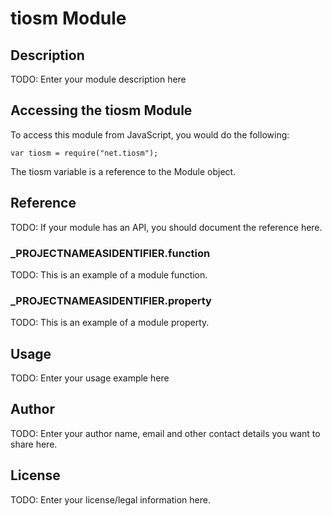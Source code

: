 # tiosm Module

## Description

TODO: Enter your module description here

## Accessing the tiosm Module

To access this module from JavaScript, you would do the following:

	var tiosm = require("net.tiosm");

The tiosm variable is a reference to the Module object.	

## Reference

TODO: If your module has an API, you should document
the reference here.

### ___PROJECTNAMEASIDENTIFIER__.function

TODO: This is an example of a module function.

### ___PROJECTNAMEASIDENTIFIER__.property

TODO: This is an example of a module property.

## Usage

TODO: Enter your usage example here

## Author

TODO: Enter your author name, email and other contact
details you want to share here. 

## License

TODO: Enter your license/legal information here.
